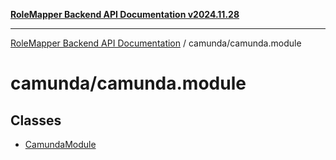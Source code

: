 [**RoleMapper Backend API Documentation v2024.11.28**](../../README.md)

***

[RoleMapper Backend API Documentation](../../modules.md) / camunda/camunda.module

# camunda/camunda.module

## Classes

- [CamundaModule](classes/CamundaModule.md)
